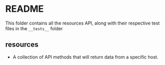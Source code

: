 # README

This folder contains all the resources API, along with their respective test files in the `__tests__` folder

## resources

* A collection of API methods that will return data from a specific host.